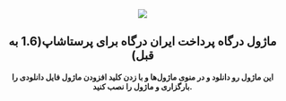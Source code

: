 <div align="center"><img src="https://irandargah.com/static/media/ic_irandargahfull.png"></div>

<div align="center">

## ماژول درگاه پرداخت ایران درگاه برای پرستاشاپ(1.6 به قبل)



**این ماژول رو دانلود و در منوی ماژول‌ها و با زدن کلید افزودن ماژول فایل دانلودی را بارگزاری و ماژول را نصب کنید.**
</div>
